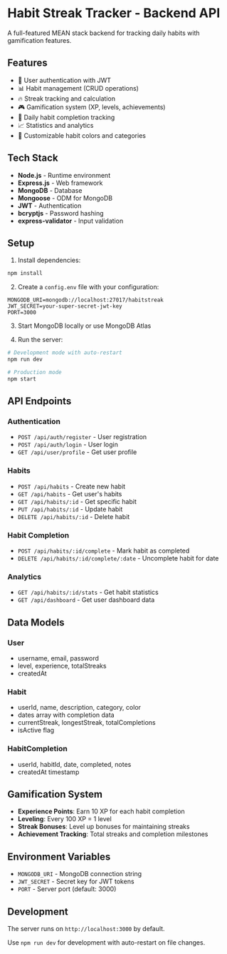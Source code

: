 # Habit Streak Tracker - Backend API

A full-featured MEAN stack backend for tracking daily habits with gamification features.

## Features

- 🔐 User authentication with JWT
- 📊 Habit management (CRUD operations)
- 🔥 Streak tracking and calculation
- 🎮 Gamification system (XP, levels, achievements)
- 📅 Daily habit completion tracking
- 📈 Statistics and analytics
- 🎨 Customizable habit colors and categories

## Tech Stack

- **Node.js** - Runtime environment
- **Express.js** - Web framework
- **MongoDB** - Database
- **Mongoose** - ODM for MongoDB
- **JWT** - Authentication
- **bcryptjs** - Password hashing
- **express-validator** - Input validation

## Setup

1. Install dependencies:
```bash
npm install
```

2. Create a `config.env` file with your configuration:
```env
MONGODB_URI=mongodb://localhost:27017/habitstreak
JWT_SECRET=your-super-secret-jwt-key
PORT=3000
```

3. Start MongoDB locally or use MongoDB Atlas

4. Run the server:
```bash
# Development mode with auto-restart
npm run dev

# Production mode
npm start
```

## API Endpoints

### Authentication
- `POST /api/auth/register` - User registration
- `POST /api/auth/login` - User login
- `GET /api/user/profile` - Get user profile

### Habits
- `POST /api/habits` - Create new habit
- `GET /api/habits` - Get user's habits
- `GET /api/habits/:id` - Get specific habit
- `PUT /api/habits/:id` - Update habit
- `DELETE /api/habits/:id` - Delete habit

### Habit Completion
- `POST /api/habits/:id/complete` - Mark habit as completed
- `DELETE /api/habits/:id/complete/:date` - Uncomplete habit for date

### Analytics
- `GET /api/habits/:id/stats` - Get habit statistics
- `GET /api/dashboard` - Get user dashboard data

## Data Models

### User
- username, email, password
- level, experience, totalStreaks
- createdAt

### Habit
- userId, name, description, category, color
- dates array with completion data
- currentStreak, longestStreak, totalCompletions
- isActive flag

### HabitCompletion
- userId, habitId, date, completed, notes
- createdAt timestamp

## Gamification System

- **Experience Points**: Earn 10 XP for each habit completion
- **Leveling**: Every 100 XP = 1 level
- **Streak Bonuses**: Level up bonuses for maintaining streaks
- **Achievement Tracking**: Total streaks and completion milestones

## Environment Variables

- `MONGODB_URI` - MongoDB connection string
- `JWT_SECRET` - Secret key for JWT tokens
- `PORT` - Server port (default: 3000)

## Development

The server runs on `http://localhost:3000` by default.

Use `npm run dev` for development with auto-restart on file changes.
